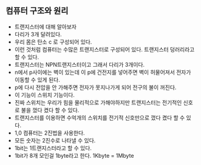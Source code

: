 ## 컴퓨터 구조와 원리
- 트랜지스터에 대해 알아보자
- 다리가 3개 달려있다.
- 우리 몸은 탄소 c 로 구성되어 있다.
- 이런 것처럼 컴퓨터는 수많은 트랜지스터로 구성되어 있다. 트랜지스터 덩러리라고 할 수 있다.
- 트랜지스터는 NPN트랜지스터이고 그래서 다리가 3개이다.
- n에서 p사이에는 벽이 있는데 이 p에 건전지를 넣어주면 벽이 허물어져서 전자가 이동할 수 있게 된다.
- p에 다시 전압을 안 가해주면 전자가 못지나가게 되어 전구의 불이 꺼진다.
- 이 기능이 스위치 기능이다.
- 진짜 스위치는 우리가 힘을 물리적으로 가해야하지만 트랜지스터는 전기적인 신호로 불을 껐다 켰다 할 수 있다.
- 트랜지스터를 이용하면 수억개의 스위치를 전기적 신호만으로 껐다 켰다 할 수 있다.
- 1,0 컴퓨터는 2진법을 사용한다.
- 모든 숫자는 2진수로 나타낼 수 있다.
- 1bit는 1트랜지스터라고 할 수 있다.
- 1bit가 8개 모인걸 1byte라고 한다. 1Kbyte = 1Mbyte
